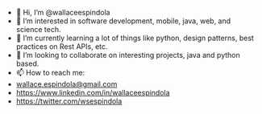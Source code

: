 - 👋 Hi, I’m @wallaceespindola
- 👀 I’m interested in software development, mobile, java, web, and science tech.
- 🌱 I’m currently learning a lot of things like python, design patterns, best practices on Rest APIs, etc.
- 💞️ I’m looking to collaborate on interesting projects, java and python based.
- 📫 How to reach me:
- wallace.espindola@gmail.com
- https://www.linkedin.com/in/wallaceespindola
- https://twitter.com/wsespindola

<!---
wallaceespindola/wallaceespindola is a ✨ special ✨ repository because its `README.md` (this file) appears on your GitHub profile.
You can click the Preview link to take a look at your changes.
--->
